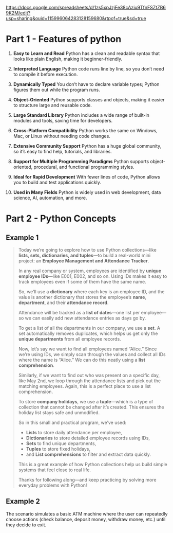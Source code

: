 https://docs.google.com/spreadsheets/d/1zs5xpJzjFe38cAziu9TfnFSZtZB69K2M/edit?usp=sharing&ouid=115996064283128159680&rtpof=true&sd=true


# Part 1  - Features of python

1. **Easy to Learn and Read**
   Python has a clean and readable syntax that looks like plain English, making it beginner-friendly.

2. **Interpreted Language**
   Python code runs line by line, so you don’t need to compile it before execution.

3. **Dynamically Typed**
   You don’t have to declare variable types; Python figures them out while the program runs.

4. **Object-Oriented**
   Python supports classes and objects, making it easier to structure large and reusable code.

5. **Large Standard Library**
   Python includes a wide range of built-in modules and tools, saving time for developers.

6. **Cross-Platform Compatibility**
   Python works the same on Windows, Mac, or Linux without needing code changes.

7. **Extensive Community Support**
   Python has a huge global community, so it’s easy to find help, tutorials, and libraries.

8. **Support for Multiple Programming Paradigms**
   Python supports object-oriented, procedural, and functional programming styles.

9. **Ideal for Rapid Development**
   With fewer lines of code, Python allows you to build and test applications quickly.

10. **Used in Many Fields**
    Python is widely used in web development, data science, AI, automation, and more.

# Part 2 - Python Concepts

## Example 1

> Today we’re going to explore how to use Python collections—like **lists, sets, dictionaries, and tuples**—to build a real-world mini project: an **Employee Management and Attendance Tracker**.
>
> In any real company or system, employees are identified by **unique employee IDs**—like E001, E002, and so on. Using IDs makes it easy to track employees even if some of them have the same name.
>
> So, we’ll use a **dictionary** where each key is an employee ID, and the value is another dictionary that stores the employee’s **name**, **department**, and their **attendance record**.
>
> Attendance will be tracked as a **list of dates**—one list per employee—so we can easily add new attendance entries as days go by.
>
> To get a list of all the departments in our company, we use a **set**. A set automatically removes duplicates, which helps us get only the **unique departments** from all employee records.
>
> Now, let’s say we want to find all employees named “Alice.” Since we’re using IDs, we simply scan through the values and collect all IDs where the name is “Alice.” We can do this neatly using a **list comprehension**.
>
> Similarly, if we want to find out who was present on a specific day, like May 2nd, we loop through the attendance lists and pick out the matching employees. Again, this is a perfect place to use a list comprehension.
>
> To store **company holidays**, we use a **tuple**—which is a type of collection that cannot be changed after it’s created. This ensures the holiday list stays safe and unmodified.
>
> So in this small and practical program, we’ve used:
>
> * **Lists** to store daily attendance per employee,
> * **Dictionaries** to store detailed employee records using IDs,
> * **Sets** to find unique departments,
> * **Tuples** to store fixed holidays,
> * and **List comprehensions** to filter and extract data quickly.
>
> This is a great example of how Python collections help us build simple systems that feel close to real life.
>
> Thanks for following along—and keep practicing by solving more everyday problems with Python!
> 
## Example 2

The scenario simulates a basic ATM machine where the user can repeatedly choose actions (check balance, deposit money, withdraw money, etc.) until they decide to exit.

